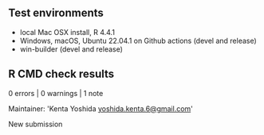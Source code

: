## Test environments

* local Mac OSX install, R 4.4.1
* Windows, macOS, Ubuntu 22.04.1 on Github actions (devel and release)
* win-builder (devel and release)


## R CMD check results

0 errors | 0 warnings | 1 note

Maintainer: 'Kenta Yoshida <yoshida.kenta.6@gmail.com>'

New submission
